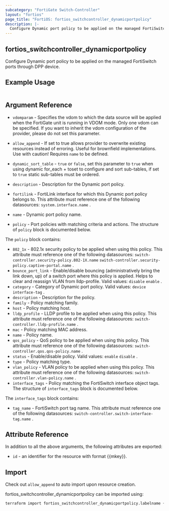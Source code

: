 ```yaml
---
subcategory: "FortiGate Switch-Controller"
layout: "fortios"
page_title: "FortiOS: fortios_switchcontroller_dynamicportpolicy"
description: |-
  Configure Dynamic port policy to be applied on the managed FortiSwitch ports through DPP device.
---
```


## fortios_switchcontroller_dynamicportpolicy
Configure Dynamic port policy to be applied on the managed FortiSwitch ports through DPP device.

## Example Usage

```hcl

```

## Argument Reference
* `vdomparam` - Specifies the vdom to which the data source will be applied when the FortiGate unit is running in VDOM mode. Only one vdom can be specified. If you want to inherit the vdom configuration of the provider, please do not set this parameter.
* `allow_append` - If set to true allows provider to overwrite existing resources instead of erroring. Useful for brownfield implementations. Use with caution! Requires `name` to be defined.
* `dynamic_sort_table` - `true` or `false`, set this parameter to `true` when using dynamic for_each + toset to configure and sort sub-tables, if set to `true` static sub-tables must be ordered.

* `description` - Description for the Dynamic port policy.
* `fortilink` - FortiLink interface for which this Dynamic port policy belongs to. This attribute must reference one of the following datasources: `system.interface.name` .
* `name` - Dynamic port policy name.
* `policy` - Port policies with matching criteria and actions. The structure of `policy` block is documented below.

The `policy` block contains:

* `802_1x` - 802.1x security policy to be applied when using this policy. This attribute must reference one of the following datasources: `switch-controller.security-policy.802-1X.name` `switch-controller.security-policy.captive-portal.name` .
* `bounce_port_link` - Enable/disable bouncing (administratively bring the link down, up) of a switch port where this policy is applied. Helps to clear and reassign VLAN from lldp-profile. Valid values: `disable` `enable` .
* `category` - Category of Dynamic port policy. Valid values: `device` `interface-tag` .
* `description` - Description for the policy.
* `family` - Policy matching family.
* `host` - Policy matching host.
* `lldp_profile` - LLDP profile to be applied when using this policy. This attribute must reference one of the following datasources: `switch-controller.lldp-profile.name` .
* `mac` - Policy matching MAC address.
* `name` - Policy name.
* `qos_policy` - QoS policy to be applied when using this policy. This attribute must reference one of the following datasources: `switch-controller.qos.qos-policy.name` .
* `status` - Enable/disable policy. Valid values: `enable` `disable` .
* `type` - Policy matching type.
* `vlan_policy` - VLAN policy to be applied when using this policy. This attribute must reference one of the following datasources: `switch-controller.vlan-policy.name` .
* `interface_tags` - Policy matching the FortiSwitch interface object tags. The structure of `interface_tags` block is documented below.

The `interface_tags` block contains:

* `tag_name` - FortiSwitch port tag name. This attribute must reference one of the following datasources: `switch-controller.switch-interface-tag.name` .

## Attribute Reference

In addition to all the above arguments, the following attributes are exported:
* `id` - an identifier for the resource with format {{mkey}}.

## Import

Check out `allow_append` to auto import upon resource creation.

fortios_switchcontroller_dynamicportpolicy can be imported using:
```sh
terraform import fortios_switchcontroller_dynamicportpolicy.labelname {{mkey}}
```
